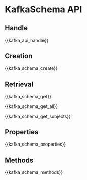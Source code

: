 # KafkaSchema API

## Handle

{{kafka_api_handle}}

## Creation

{{kafka_schema_create}}

## Retrieval

{{kafka_schema_get}}

{{kafka_schema_get_all}}

{{kafka_schema_get_subjects}}

## Properties

{{kafka_schema_properties}}

## Methods

{{kafka_schema_methods}}